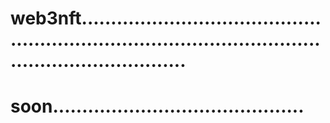 # web3nft............................................................................................................................
# soon...........................................
